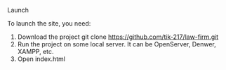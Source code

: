 Launch

To launch the site, you need:

1. Download the project git clone https://github.com/tik-217/law-firm.git
2. Run the project on some local server. It can be OpenServer, Denwer, XAMPP, etc.
3. Open index.html
